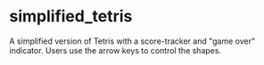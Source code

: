 # simplified_tetris
A simplified version of Tetris with a score-tracker and "game over" indicator. Users use the arrow keys to control the shapes.
